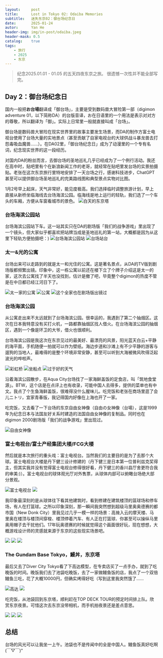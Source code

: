```yaml
---
layout:     post
title:      Lost in Tokyo 02: Odaiba Memories
subtitle:   迷失东京02：御台场纪念日
date:       2025-01-24
autor:      Yan He
header-img: img/in-post/odaiba.jpeg
header-mask: 0.5
catalog:    true
tags:
    - 旅行
    - 2025
    - 东京
---
```

> 纪念2025.01.01 - 01.05 的五天四夜东京之旅。
> 很遗憾一次性并不能全部写完。

## Day 2：御台场纪念日
国内一般把**お台場**翻译成「御台场」，主要是受到数码兽大冒险第一部（digimon adventure 01，以下简称DA）的台版音译，お在日语里的一个用法是表示对对方的尊敬，所以翻译为「御」。实际上日常里一般就直接叫成「台场」。

御台场是数码兽大冒险在现实世界里的故事主要发生场景，而DA的制作方富士电视台使用了台场大量的实地景点（甚至贡献了自家电视台的大球供战斗暴龙兽去打怨毒吸血魔兽……）。在DA02里，「御台场纪念日」成为了动漫里的一个专有名词，纪念现实世界的这一段经历。

对国内DA的粉丝而言，去御台场的圣地巡礼几乎已经成为了一个例行活动。我还在高中时，贴吧里有个在新浪新闻工作的老哥，就经常在贴吧里发台场的实景拍摄贴。老张在这次东京旅行里特地安排了一天台场之行，感谢科技进步，ChatGPT甚至可以提供御台场圣地巡礼的完美路线图和典型景点实物对比图。

1月2号早上起床，天气非常好，能见度极高。我们选择临时调整旅游计划，早上直接从新桥坐临海线去台场海滨公园。临海线是地上运行的轻轨，我们选了一个车头的车厢，方便从车窗看城市的景色。
![白天的东京塔](https://yanheluke.oss-cn-beijing.aliyuncs.com/DFA60B4E-BD04-40DF-AB06-CF3D9737DCDE_1_105_c.jpeg)

### 台场海滨公园站
台场海滨公园站下车。这一站其实只在DA的剧场版「我们的战争游戏」里出现了一个镜头，但大家似乎都喜欢把站牌当成是圣地巡礼的第一站，大概都是因为从这里下轻轨方便拍摄吧：)
![台场海滨公园站](https://yanheluke.oss-cn-beijing.aliyuncs.com/AB62694A-A08E-467C-BB15-4141D6DF42D3_1_105_c.jpeg)
![台场站台](https://yanheluke.oss-cn-beijing.aliyuncs.com/769D994A-7DA0-4310-82E4-86F1D23C3BA4_1_102_o.jpeg)

### 太一&光的公寓
台场出来可以走路到的就是太一和光住的公寓。这是著名景点，从DA的TV版到剧场版都频繁出镜。印象中，这一栋公寓以前还在楼下立了个牌子介绍这是太一的家，这次去公寓找了半天也没找到，估计是撤了吧，毕竟整个digimon的热度不管是在中日都已经江河日下了。

![太一家的公寓](https://yanheluke.oss-cn-beijing.aliyuncs.com/A79E078E-73F9-4960-BA49-94F564EA7B1B_1_102_o.jpeg)
![公寓](https://yanheluke.oss-cn-beijing.aliyuncs.com/D144C7E6-B058-47B6-B3FA-563271D32BA0_1_102_o.jpeg)
![这个全家也在剧场版出镜过](https://yanheluke.oss-cn-beijing.aliyuncs.com/0B9BEF0D-C8D6-400A-8E9C-7F5EA4E320DD_1_105_c.jpeg)

### 台场海滨公园
从公寓走出来不太远就到了台场海滨公园。很幸运的，我遇到了第二个抽烟区。这次在日本我特意没有买打火机，一路都靠抽烟区找人借火。在台场海滨公园的抽烟区，遇到一个像是环卫的大爷，借火也很顺利。

台场海滨公园是我这次在东京见过的最美好、最漂亮的风景，阳光蓝天白云+平静的海平面，手机随便一拍就可以作为壁纸。海边步道和沙滩上有不少平静的游客与遛狗的当地人，最难得的是整个环境非常安静，甚至可以听到大海被微风吹得泛起波光的哗啦声。

![彩虹桥](https://yanheluke.oss-cn-beijing.aliyuncs.com/F836D3FF-9F86-4A70-A3AC-92E7A72BE808_1_102_o.jpeg)
![坐船点](https://yanheluke.oss-cn-beijing.aliyuncs.com/7D3E4A88-E76E-4B2C-BE00-7CC5779CD03B_1_105_c.jpeg)
![过于好的天气](https://yanheluke.oss-cn-beijing.aliyuncs.com/545EDACE-A5AF-4BFC-9B71-0EB7BA925024_1_105_c.jpeg)

沿着海滨公园散步，在Aqua City台场找了一家海鲜盖饭的定食店，叫「筑地食堂 源」。BTW，这个店是在点评上也有收录，可能中国人去得多，提供的菜单也有中文。我点了个生鱼海鲜盖饭，很难得没什么腥味儿。吃完饭和老张在商场里逛了会儿ニトリ，宜家青春版，我记得国内好像在上海也开了一家。

吃完饭，又去看了一下台场的东京自由女神像（自由の女神像（台場），这是1999年为纪念日本与法国友好关系时建造的法国自由女神像的复制品。同时也在digimon 2000剧场版「我们的战争游戏」里出现过。

![自由女神像](https://yanheluke.oss-cn-beijing.aliyuncs.com/FEAD37BE-1D00-40F2-A2B5-3A9816FD85E3_1_102_o.jpeg)

### 富士电视台/富士产经集团大楼/FCG大楼
然后就是本次旅行的重头戏：富士电视台。当然我们的主要目的是为了去那个大球。富士电视台大楼是丹下健三设计修建的（丹下健三是日本第一位普利兹克奖得主，但其实我并没有觉得富士电视台修得很好看，丹下健三的香川县厅舍更符合我的审美:)）。富士电视台的球体观光厅对外售票，从球体内部可以俯瞰台场绝大部分景观。

![富士电视台](https://yanheluke.oss-cn-beijing.aliyuncs.com/F7BAA09E-1A9B-4218-96DA-758FC0413ACA_1_102_o.jpeg)
![](https://yanheluke.oss-cn-beijing.aliyuncs.com/B2F5F590-3972-48AB-B5A6-5088DFC807E5_1_105_c.jpeg)

我印象最深刻的是从球体往下看其他建筑时，看到修建在建筑楼顶的篮球场和停车场，有人在打篮球。之所以印象深刻，那一瞬间我突然想到超级马里奥奥德赛的都市国（New Donk City）里我见过几乎一模一样的场景：高耸入云的摩天楼、马里奥在楼顶与楼顶间穿梭、楼顶停着汽车、有人正在打篮球、你甚至可以操纵马里奥用帽子去干扰他们。17年玩奥德赛的时候就觉得这个画面很好玩，现在想想，大概游戏设计师的灵感就来源于东京的这些现实场景吧。

![](https://yanheluke.oss-cn-beijing.aliyuncs.com/6C69E291-C660-4FAC-A866-5EBBCAA0AFF2_1_105_c.jpeg)
![](https://yanheluke.oss-cn-beijing.aliyuncs.com/B9A38BD4-B167-414B-B0D6-B75B8E4DFEB4_1_105_c.jpeg)
![](https://yanheluke.oss-cn-beijing.aliyuncs.com/3A904073-300A-42A6-A2FB-02E895A0CF71_1_105_c.jpeg)

### The Gundam Base Tokyo，鰻丼，东京塔
最后又去了Diver City Tokyo看了下高达模型，在专卖店买了一点手办，就到了吃晚饭的时间。晚饭我们去了池袋吃晚饭，去了一家做鳗鱼饭的店，我点了一个双倍鳗鱼三吃，花了大概10000円，但确实烤得好吃（写到这里我突然饿了……

![高达](https://yanheluke.oss-cn-beijing.aliyuncs.com/042B71C8-53F9-449D-AADB-FF70DF3B5D73_1_105_c.jpeg)
![](https://yanheluke.oss-cn-beijing.aliyuncs.com/31EE9C72-FBDD-49C3-9105-949EDD8BEB34_1_102_o.jpeg)

吃完饭，从池袋回到东京塔，顺利赶在TOP DECK TOUR的预定时间排上队。欣赏东京夜景。可惜这次去东京没带相机，而手机拍夜景还是差点意思。

![](https://yanheluke.oss-cn-beijing.aliyuncs.com/8953A2F2-7215-4448-8458-7288EC7AA535_1_102_o.jpeg)
![](https://yanheluke.oss-cn-beijing.aliyuncs.com/5B6784D1-70F6-46AF-A04C-E49C3B18D1A4_1_102_o.jpeg)
![](https://yanheluke.oss-cn-beijing.aliyuncs.com/D03D9D07-125D-44C9-9752-FFE7A4900033_1_102_o.jpeg)

## 总结
台场的风光可以让我坐一上午。池袋也不是传闻中的全是中国人。鳗鱼饭真好吃啊(￣▽￣)"